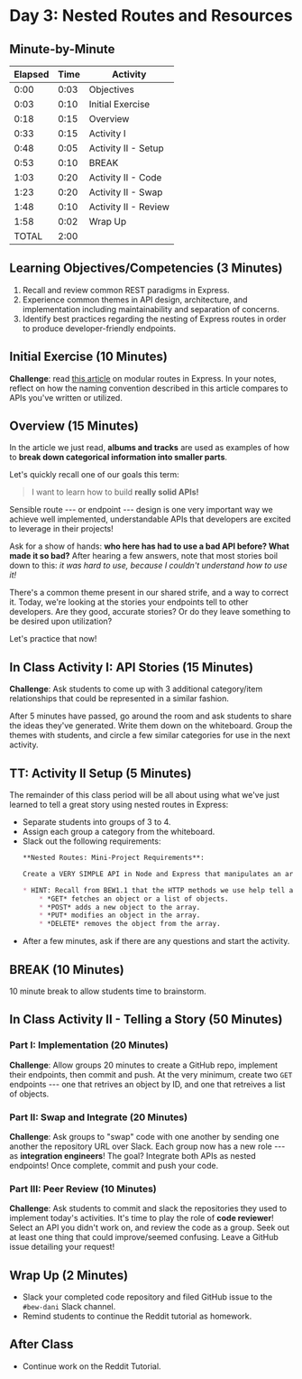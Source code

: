 # Day 3: Nested Routes and Resources

## Minute-by-Minute

| **Elapsed** | **Time** | **Activity**              |
| ----------- | -------- | ------------------------- |
| 0:00        | 0:03     | Objectives                |
| 0:03        | 0:10     | Initial Exercise          |
| 0:18        | 0:15     | Overview                  |
| 0:33        | 0:15     | Activity I                |
| 0:48        | 0:05     | Activity II - Setup       |
| 0:53        | 0:10     | BREAK                     |
| 1:03        | 0:20     | Activity II - Code        |
| 1:23        | 0:20     | Activity II - Swap        |
| 1:48        | 0:10     | Activity II - Review      |
| 1:58        | 0:02     | Wrap Up
| TOTAL       | 2:00     |                           |

## Learning Objectives/Competencies (3 Minutes)

1. Recall and review common REST paradigms in Express.
1. Experience common themes in API design, architecture, and implementation including maintainability and separation of concerns.
1. Identify best practices regarding the nesting of Express routes in order to produce developer-friendly endpoints.

## Initial Exercise (10 Minutes)

**Challenge**: read [this article](https://medium.com/@zachcaceres/child-routers-in-express-56f904597b1b) on modular routes in Express. In your notes, reflect on how the naming convention described in this article compares to APIs you've written or utilized.

## Overview (15 Minutes)

In the article we just read, **albums and tracks** are used as examples of how to **break down categorical information into smaller parts**.

Let's quickly recall one of our goals this term:

> I want to learn how to build **really solid APIs!**

Sensible route --- or endpoint --- design is one very important way we achieve well implemented, understandable APIs that developers are excited to leverage in their projects!

Ask for a show of hands: **who here has had to use a bad API before? What made it so bad?** After hearing a few answers, note that most stories boil down to this: _it was hard to use, because I couldn't understand how to use it!_

There's a common theme present in our shared strife, and a way to correct it. Today, we're looking at the stories your endpoints tell to other developers. Are they good, accurate stories? Or do they leave something to be desired upon utilization?

Let's practice that now!

## In Class Activity I: API Stories (15 Minutes)

**Challenge**: Ask students to come up with 3 additional category/item relationships that could be represented in a similar fashion.

After 5 minutes have passed, go around the room and ask students to share the ideas they've generated. Write them down on the whiteboard. Group the themes with students, and circle a few similar categories for use in the next activity.

## TT: Activity II Setup (5 Minutes)

The remainder of this class period will be all about using what we've just learned to tell a great story using nested routes in Express:

* Separate students into groups of 3 to 4.
* Assign each group a category from the whiteboard.
* Slack out the following requirements:
    ```markdown
    **Nested Routes: Mini-Project Requirements**:

    Create a VERY SIMPLE API in Node and Express that manipulates an array of in-memory objects. If you'd like, you can use [this file](assets/api-starter.js) as a starting point.

    * HINT: Recall from BEW1.1 that the HTTP methods we use help tell a great story!
        * *GET* fetches an object or a list of objects.
        * *POST* adds a new object to the array.
        * *PUT* modifies an object in the array.
        * *DELETE* removes the object from the array.
    ```
* After a few minutes, ask if there are any questions and start the activity.

## BREAK (10 Minutes)

10 minute break to allow students time to brainstorm.

## In Class Activity II - Telling a Story (50 Minutes)

### Part I: Implementation (20 Minutes)

**Challenge**: Allow groups 20 minutes to create a GitHub repo, implement their endpoints, then commit and push. At the very minimum, create two `GET` endpoints --- one that retrives an object by ID, and one that retreives a list of objects.

### Part II: Swap and Integrate (20 Minutes)

**Challenge**: Ask groups to "swap" code with one another by sending one another the repository URL over Slack. Each group now has a new role --- as **integration engineers**! The goal? Integrate both APIs as nested endpoints! Once complete, commit and push your code.

### Part III: Peer Review (10 Minutes)

**Challenge**: Ask students to commit and slack the repositories they used to implement today's activities. It's time to play the role of **code reviewer**! Select an API you didn't work on, and review the code as a group. Seek out at least one thing that could improve/seemed confusing. Leave a GitHub issue detailing your request!

## Wrap Up (2 Minutes)

* Slack your completed code repository and filed GitHub issue to the `#bew-dani` Slack channel.
* Remind students to continue the Reddit tutorial as homework.

## After Class

* Continue work on the Reddit Tutorial.
